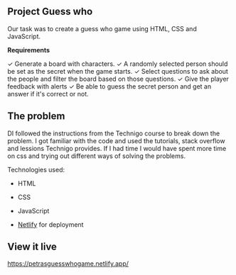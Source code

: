 ## Project Guess who

Our task was to create a guess who game using HTML, CSS and JavaScript.

**Requirements**

✓ Generate a board with characters.
✓ A randomly selected person should be set as the secret when the game starts.
✓ Select questions to ask about the people and filter the board based on those questions.
✓ Give the player feedback with alerts
✓ Be able to guess the secret person and get an answer if it's correct or not.

## The problem

DI followed the instructions from the Technigo course to break down the problem. I got familiar with the code and used the tutorials, stack overflow and lessions Technigo provides. 
If I had time I would have spent more time on css and trying out different ways of solving the problems.


Technologies used:

- HTML
- CSS
- JavaScript

- [Netlify](https://www.netlify.com/) for deployment


## View it live

https://petrasguesswhogame.netlify.app/
